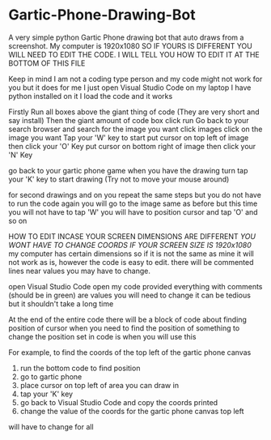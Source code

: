 # Gartic-Phone-Drawing-Bot
A very simple python Gartic Phone drawing bot that auto draws from a screenshot.
My computer is 1920x1080 SO IF YOURS IS DIFFERENT YOU WILL NEED TO EDIT THE CODE. I WILL TELL YOU HOW TO EDIT IT AT THE BOTTOM OF THIS FILE

Keep in mind I am not a coding type person and my code might not work for you but it does for me
I just open Visual Studio Code on my laptop
I have python installed on it
I load the code and it works

Firstly Run all boxes above the giant thing of code (They are very short and say install)
Then the giant amount of code box click run
Go back to your search browser and search for the image you want
click images
click on the image you want
Tap your 'W' key to start
put cursor on top left of image then click your 'O' Key
put cursor on bottom right of image then click your 'N' Key

go back to your gartic phone game when you have the drawing turn
tap your 'K' key to start drawing (Try not to move your mouse around)

for second drawings and on you repeat the same steps but you do not have to run the code again
you will go to the image same as before but this time you will not have to tap 'W'
you will have to position cursor and tap 'O' and so on


HOW TO EDIT INCASE YOUR SCREEN DIMENSIONS ARE DIFFERENT
*YOU WONT HAVE TO CHANGE COORDS IF YOUR SCREEN SIZE IS 1920x1080*
my computer has certain dimensions so if it is not the same as mine it will not work as is, however the code is easy to edit. there will be commented lines near values you may have to change.

open Visual Studio Code
open my code provided
everything with comments (should be in green) are values you will need to change
it can be tedious but it shouldn't take a long time

At the end of the entire code there will be a block of code about finding position of cursor
when you need to find the position of something to change the position set in code is when you will use this

For example,
to find the coords of the top left of the gartic phone canvas

1. run the bottom code to find position
2. go to gartic phone
3. place cursor on top left of area you can draw in
4. tap your 'K' key
5. go back to Visual Studio Code and copy the coords printed
6. change the value of the coords for the gartic phone canvas top left

will have to change for all
